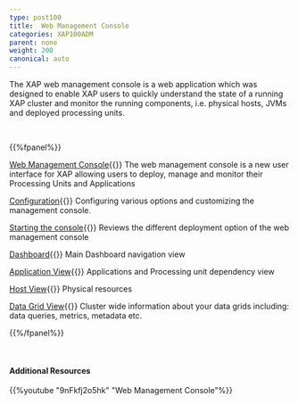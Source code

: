 ```yaml
---
type: post100
title:  Web Management Console
categories: XAP100ADM
parent: none
weight: 200
canonical: auto
---
```


The XAP web management console is a web application which was designed to enable XAP users to quickly understand the state of a running XAP cluster and monitor the running components, i.e. physical hosts, JVMs and deployed processing units.


<br>

{{%fpanel%}}

[Web Management Console](./web-management-console-console.html){{<wbr>}}
The web management console is a new user interface for XAP allowing users to deploy, manage and monitor their Processing Units and Applications

[Configuration](./web-management-console-configuration.html){{<wbr>}}
Configuring various options and customizing the management console.

[Starting the console](./web-management-console-starting.html){{<wbr>}}
Reviews the different deployment option of the web management console

[Dashboard](./web-management-dashboard-view.html){{<wbr>}}
Main Dashboard navigation view

[Application View](./web-management-application-view.html){{<wbr>}}
Applications and Processing unit dependency view

[Host View](./web-management-hosts-view.html){{<wbr>}}
Physical resources

[Data Grid View](./web-management-data-grid-view.html){{<wbr>}}
Cluster wide information about your data grids including: data queries, metrics, metadata etc.

{{%/fpanel%}}

<br>

#### Additional Resources
{{%youtube "9nFkfj2o5hk"  "Web Management Console"%}}



